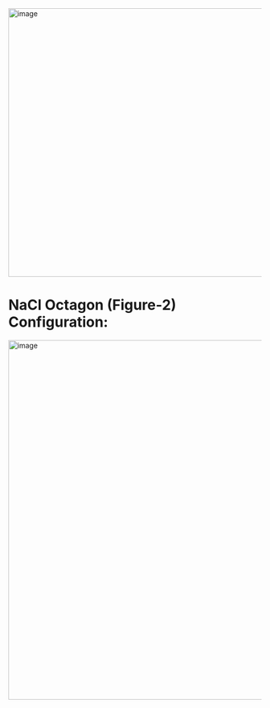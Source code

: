 <img width="534" alt="image" src="https://github.com/sharmistharanit/23-Homework7G5/assets/143737948/90f1c932-a739-41d4-a041-2b432cce95aa">


# NaCl Octagon (Figure-2) Configuration:

<img width="715" alt="image" src="https://github.com/sharmistharanit/23-Homework7G5/assets/143737948/a699180b-ee13-4002-aad5-54f6de660f34">




